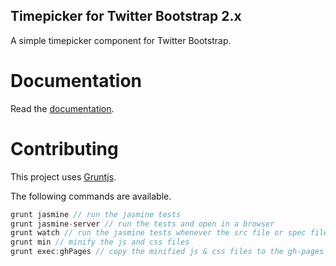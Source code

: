 Timepicker for Twitter Bootstrap 2.x
------------------------------------

A simple timepicker component for Twitter Bootstrap.

Documentation
=============

Read the <a href="http://jdewit.github.com/bootstrap-timepicker">documentation</a>.

Contributing
============

This project uses <a href="www.gruntjs.com">Gruntjs</a>. 

The following commands are available.

``` js 
grunt jasmine // run the jasmine tests
grunt jasmine-server // run the tests and open in a browser
grunt watch // run the jasmine tests whenever the src file or spec file is changed
grunt min // minify the js and css files
grunt exec:ghPages // copy the minified js & css files to the gh-pages branch

```

